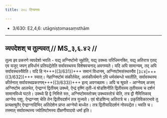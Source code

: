```yaml
---
title: २०८ टिप्पणयः

---
```

- 3/630: E2,4,6: utāgniṣṭomasaṃsthām

____________________________________________


## व्यपदेशश् च तुल्यवत् // MS_३,६.४२ //

तुल्य इव प्रकरणे व्यपदेशो भवति - यद्य् अग्निष्टोमो जुहोति, यद्य् उक्थ्यः परिधिमनक्ति, यद्य् अतिरात्र एतद् एव यजुर् जपन् हविर्धानं प्रतिपद्येतेति सर्वावस्थस्य विशेषवचनाद् अवगम्यते। यदि अपि सामान्यम्, तद् अपि सर्वावस्थस्यैवेति। यदि हि न+++({3/631})+++ समानं विधानम्, अग्निष्टोमसंस्थस्यैव [३८४]+++({3/632})+++ स्यात्। नेहाग्निष्टोमं संकीर्तयेत्, असंकीर्त्यमाने ऽपि धर्मसंबन्धो भवतीति, सर्वावस्थस्य कीर्तनात् सर्वावस्थप्रकरणम्+++({3/633})+++ इत्य् अवगच्छामः।
अपि च श्रूयते - आग्नेयम् अजम् अग्निष्टोम आलभेत, ऐन्द्राग्नं द्वितीयम् उक्थ्ये, ऐन्द्रं वृष्णिं तृती-यं षोडशिनीति द्वितीयस्य तृतीयस्य च दर्शनं सामानविध्ये घटते। उक्थ्ये हि द्वे निमित्ते स्तः, अग्निष्टोमस्तोत्रम् उक्थ्यस्तोत्रं चेति, तत्र द्वौ नैमित्तिकाव् आग्नेयः पशुः, ऐन्द्राग्नश् चेति तेन द्वितीयदर्शनं तत्र युज्यते। एवं षोडशिन्य् अतिरात्रे च। प्रकृतिविकारभावे तु प्रत्यक्षश्रुतैर् ऐन्द्राग्नादिभिर् अतिदेशेन प्राप्त आग्नेयो बाध्येत। तत्र द्वितीयादिदर्शनं नोपपद्येत। भवति च। तस्मात् सर्वावस्थस्य ज्योतिष्टोमस्य दीक्षणीयादयो धर्मा इति।
